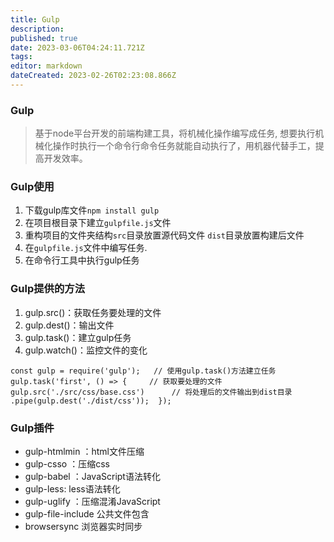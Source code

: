 ```yaml
---
title: Gulp
description: 
published: true
date: 2023-03-06T04:24:11.721Z
tags: 
editor: markdown
dateCreated: 2023-02-26T02:23:08.866Z
---
```


### Gulp

> 基于node平台开发的前端构建工具，将机械化操作编写成任务, 想要执行机械化操作时执行一个命令行命令任务就能自动执行了，用机器代替手工，提高开发效率。

### **Gulp使用**

1. 下载gulp库文件`npm install gulp`
2. 在项目根目录下建立`gulpfile.js`文件
3. 重构项目的文件夹结构`src`目录放置源代码文件 `dist`目录放置构建后文件
4. 在`gulpfile.js`文件中编写任务.
5. 在命令行工具中执行gulp任务

### **Gulp提供的方法**

1. gulp.src()：获取任务要处理的文件
2. gulp.dest()：输出文件
3. gulp.task()：建立gulp任务
4. gulp.watch()：监控文件的变化

`const gulp = require('gulp');   // 使用gulp.task()方法建立任务  gulp.task('first', () => {     // 获取要处理的文件     gulp.src('./src/css/base.css')      // 将处理后的文件输出到dist目录     .pipe(gulp.dest('./dist/css'));  });`

### **Gulp插件**

* gulp-htmlmin ：html文件压缩
* gulp-csso ：压缩css
* gulp-babel ：JavaScript语法转化
* gulp-less: less语法转化
* gulp-uglify ：压缩混淆JavaScript
* gulp-file-include 公共文件包含
* browsersync 浏览器实时同步